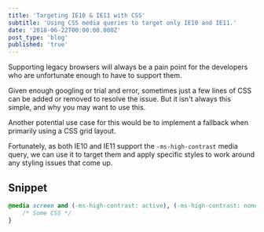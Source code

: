 ```yaml
---
title: 'Targeting IE10 & IE11 with CSS'
subtitle: 'Using CSS media queries to target only IE10 and IE11.'
date: '2018-06-22T00:00:00.000Z'
post_type: 'blog'
published: 'true'
---
```


Supporting legacy browsers will always be a pain point for the developers who are unfortunate enough to have to support them.

Given enough googling or trial and error, sometimes just a few lines of CSS can be added or removed to resolve the issue. But it isn't always this simple, and why you may want to use this.

Another potential use case for this would be to implement a fallback when primarily using a CSS grid layout.

Fortunately, as both IE10 and IE11 support the `-ms-high-contrast` media query, we can use it to target them and apply specific styles to work around any styling issues that come up.

## Snippet
```css
@media screen and (-ms-high-contrast: active), (-ms-high-contrast: none) {
    /* Some CSS */
}
```
